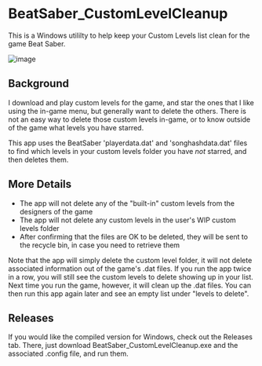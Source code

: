 # BeatSaber_CustomLevelCleanup

This is a Windows utililty to help keep your Custom Levels list clean for the game Beat Saber.

![image](https://user-images.githubusercontent.com/42192713/95002394-5124f600-0588-11eb-9434-9de9f6c26907.png)

## Background

I download and play custom levels for the game, and star the ones that I like using the in-game menu, but generally want to delete the others.  There is not an easy way to delete those custom levels in-game, or to know outside of the game what levels you have starred.

This app uses the BeatSaber 'playerdata.dat' and 'songhashdata.dat' files to find which levels in your custom levels folder you have *not* starred, and then deletes them.

## More Details
* The app will not delete any of the "built-in" custom levels from the designers of the game
* The app will not delete any custom levels in the user's WIP custom levels folder
* After confirming that the files are OK to be deleted, they will be sent to the recycle bin, in case you need to retrieve them

Note that the app will simply delete the custom level folder, it will not delete associated information out of the game's .dat files.  If you run the app twice in a row, you will still see the custom levels to delete showing up in your list.  Next time you run the game, however, it will clean up the .dat files.  You can then run this app again later and see an empty list under "levels to delete". 

## Releases

If you would like the compiled version for Windows, check out the Releases tab.  There, just download BeatSaber_CustomLevelCleanup.exe and the associated .config file, and run them.
